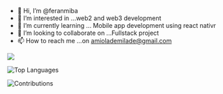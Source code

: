 - 👋 Hi, I’m @feranmiba
- 👀 I’m interested in ...web2 and web3 development 
- 🌱 I’m currently learning ... Mobile app development using react nativr 
- 💞️ I’m looking to collaborate on ...Fullstack project
- 📫 How to reach me ...on amiolademilade@gmail.com


![](https://github-readme-stats.vercel.app/api?username=feranmiba&show_icons=true&theme=radical)

![Top Languages](https://github-readme-stats.vercel.app/api/top-langs/?username=feranmiba&theme=radical)

![Contributions](https://github.com/feranmiba/raw/main/github-contribution-grid-snake.svg)


<!---


feranmiba/feranmiba is a ✨ special ✨ repository because its `README.md` (this file) appears on your GitHub profile.
You can click the Preview link to take a look at your changes.
--->

